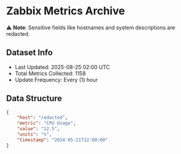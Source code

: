 # Zabbix Metrics Archive

⚠️ **Note**: Sensitive fields like hostnames and system descriptions are redacted.

## Dataset Info
- Last Updated: 2025-08-25 02:00 UTC
- Total Metrics Collected: 1158
- Update Frequency: Every (1) hour

## Data Structure
```json
{
    "host": "redacted",
    "metric": "CPU Usage",
    "value": "12.5",
    "units": "%",
    "timestamp": "2024-05-21T12:00:00"
}
```
